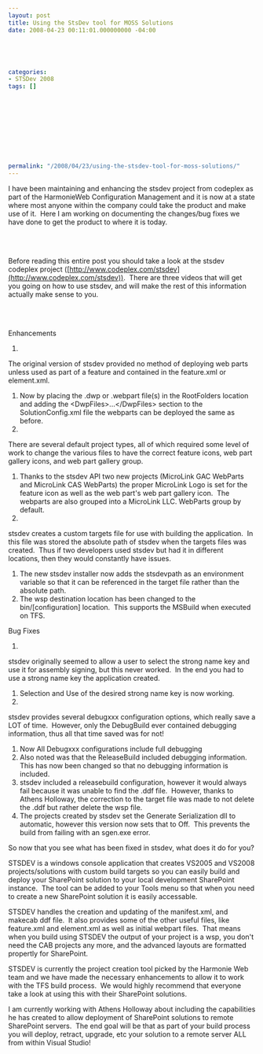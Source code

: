 ```yaml
---
layout: post
title: Using the StsDev tool for MOSS Solutions
date: 2008-04-23 00:11:01.000000000 -04:00





categories:
- STSDev 2008
tags: []

  
  
  

  
  
  
  
  
permalink: "/2008/04/23/using-the-stsdev-tool-for-moss-solutions/"
---
```

I have been maintaining and enhancing the stsdev project from codeplex as part of the HarmonieWeb Configuration Management and it is now at a state where most anyone within the company could take the product and make use of it.&nbsp; Here I am working on documenting the changes/bug fixes we have done to get the product to where it is today.

&nbsp;  
&nbsp;

Before reading this entire post you should take a look at the stsdev codeplex project ([http://www.codeplex.com/stsdev](http://www.codeplex.com/stsdev)).&nbsp; There are three videos that will get you going on how to use stsdev, and will make the rest of this information actually make sense to you.

&nbsp;  
&nbsp;

Enhancements

1. 
The original version of stsdev provided no method of deploying web parts unless used as part of a feature and contained in the feature.xml or element.xml.&nbsp;

  1. Now by placing the&nbsp;.dwp or .webpart file(s) in the RootFolders location and adding the \<DwpFiles\>...\</DwpFiles\> section to the SolutionConfig.xml file the webparts can be deployed the same as before.
2. 
There are several default project types, all of which required some level of work to change the various files to have the correct feature icons, web part gallery icons, and web part gallery group.

  1. Thanks to the stsdev API two new projects (MicroLink GAC WebParts and MicroLink CAS WebParts) the proper MicroLink Logo is set for the feature icon as well as the web part's web part gallery icon.&nbsp; The webparts are also grouped into a MicroLink LLC. WebParts group by default.
3. 
stsdev creates a custom targets file for use with building the application.&nbsp; In this file was stored the absolute path of stsdev when the targets files was created.&nbsp; Thus if two developers used stsdev but had it in different locations, then they would constantly have issues.

  1. The new stsdev installer now adds the stsdevpath as an environment variable so that it can be referenced in the target file rather than the absolute path.
4. The wsp destination location has been changed to the bin/[configuration] location.&nbsp; This supports the MSBuild when executed on TFS.

Bug Fixes

1. 
stsdev originally seemed to allow a user to select the strong name key and use it for assembly signing, but this never worked.&nbsp; In the end you had to use a strong name key the application created.

  1. Selection and Use of the desired strong name key is now working.
2. 
stsdev provides several debugxxx configuration options, which really save a LOT of time.&nbsp; However, only the DebugBuild ever contained debugging information, thus all that time saved was for not!

  1. Now All Debugxxx configurations include full debugging
  2. Also noted was that the ReleaseBuild included debugging information.&nbsp; This has now been changed so that no debugging information is included.
3. stsdev included a releasebuild configuration, however it would always fail because it was unable to find the .ddf file.&nbsp; However, thanks to Athens Holloway, the correction to the target file was made to not delete the .ddf but rather delete the wsp file.
4. The projects created by stsdev set the Generate Serialization dll to automatic, however this version now sets that to Off.&nbsp; This prevents the build from failing with an sgen.exe error.

So now that you see what has been fixed in stsdev, what does it do for you?

STSDEV is a windows console application that creates VS2005 and VS2008 projects/solutions with custom build targets so you can easily build and deploy your SharePoint solution to your local development SharePoint instance.&nbsp; The tool can be added to your Tools menu so that when you need to create a new SharePoint solution it is easily accessable.&nbsp;

STSDEV handles the creation and updating of the manifest.xml, and makecab ddf file.&nbsp; It also provides some of the other useful files, like feature.xml and element.xml as well as initial webpart files.&nbsp; That means when you build using STSDEV the output of your project is a wsp, you don't need the CAB projects any more, and the advanced layouts&nbsp;are formatted propertly for SharePoint.

STSDEV is currently the project creation tool picked by the Harmonie Web team and we have made the necessary enhancements to allow it to work with the TFS build process.&nbsp; We would highly recommend that everyone take a look at using this with their SharePoint solutions.

I am currently working with Athens Holloway about including the capabilities he has created to allow deployment of SharePoint solutions to remote SharePoint servers.&nbsp; The end goal will be that as part of your build process you will deploy, retract, upgrade, etc your solution to a remote server ALL from within Visual Studio!

